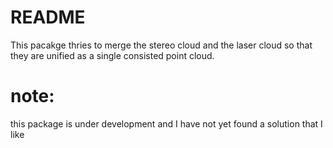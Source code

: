 README
======

This pacakge thries to merge the stereo cloud and the laser cloud so that they are unified 
as a single consisted point cloud. 

note:
=====

this package is under development and I have not yet found a solution that I like
